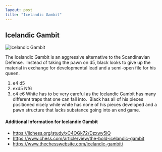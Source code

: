 ```yaml
---
layout: post
title: "Icelandic Gambit"
---
```


## Icelandic Gambit

![Icelandic Gambit](https://www.thechesswebsite.com/wp-content/uploads/2013/02/icelandic-gambit.jpg)

The Icelandic Gambit is an aggressive alternative to the Scandinavian Defense.  Instead of taking the pawn on d5, black looks to give up the material in exchange for developmental lead and a semi-open file for his queen.
1. e4 d5
2. exd5 Nf6
3. c4 e6
White has to be very careful as the Icelandic Gambit has many different traps that one can fall into.  Black has all of his pieces positioned nicely while white has none of his pieces developed and a pawn structure that lacks substance going into an end game.


#### Additional Information for Icelandic Gambit

- https://lichess.org/study/xC4OGk72/Dzxwy5iQ
- https://www.chess.com/article/view/the-bold-icelandic-gambit
- https://www.thechesswebsite.com/icelandic-gambit/
